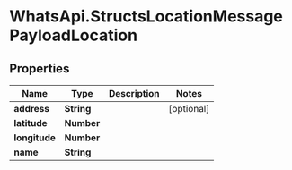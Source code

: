 # WhatsApi.StructsLocationMessagePayloadLocation

## Properties

Name | Type | Description | Notes
------------ | ------------- | ------------- | -------------
**address** | **String** |  | [optional] 
**latitude** | **Number** |  | 
**longitude** | **Number** |  | 
**name** | **String** |  | 


